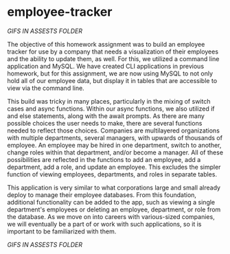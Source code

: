 # employee-tracker

*GIFS IN ASSESTS FOLDER*

The objective of this homework assignment was to build an employee tracker for use by a company that needs a visualization of their employees and the ability to update them, as well.  For this, we utilized a command line application and MySQL.  We have created CLI applications in previous homework, but for this assignment, we are now using MySQL to not only hold all of our employee data, but display it in tables that are accessible to view via the command line.

This build was tricky in many places, particularly in the mixing of switch cases and async functions.  Within our async functions, we also utilized if and else statements, along with the await prompts.  As there are many possible choices the user needs to make, there are several functions needed to reflect those choices.  Companies are multilayered organizations with multiple departments, several managers, with upwards of thousands of employee.  An employee may be hired in one department, switch to another, change roles within that department, and/or become a manager.  All of these possibilities are reflected in the functions to add an employee, add a department, add a role, and update an employee.  This excludes the simpler function of viewing employees, departments, and roles in separate tables.

This application is very similar to what corporations large and small already deploy to manage their employee databases.  From this foundation, additional functionality can be added to the app, such as viewing a single department's employees or deleting an employee, department, or role from the database.  As we move on into careers with various-sized companies, we will eventually be a part of or work with such applications, so it is important to be familiarized with them.

*GIFS IN ASSESTS FOLDER*

